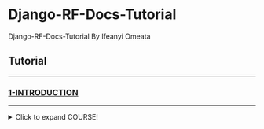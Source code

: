 # Django-RF-Docs-Tutorial

Django-RF-Docs-Tutorial By Ifeanyi Omeata

## Tutorial

---

### [1-INTRODUCTION](#)

---
<details>
  <summary>Click to expand COURSE!</summary>

<details>
  <summary>### 1. Django RF Docs</summary>


</details>
### 1. Django RF Docs

### [https://www.django-rest-framework.org/](https://www.django-rest-framework.org/)

### 2. Create a virtual environment

```python
  python -m venv venv
  source venv/bin/activate

  python -m venv venv
  Set-ExecutionPolicy Unrestricted -Scope Process
  venv\Scripts\activate
```

### 3. Install Django and Django REST framework

```python
  pip install django django-rest-framework django-shortcuts
```
```python
  pip freeze
```
```python
  pip install -r requirements.txt
```
```python
  pip freeze > requirements.txt
```

### 4. Set up a new project with a single application
```python
  django-admin startproject tutorial .
```
```python
  django-admin startapp quickstart
```

### 5. Sync your database for the first time
```python
  python manage.py makemigrations
```
```python
  python manage.py migrate
```

### 6. Add Django Rest Framework to settings - [here](https://github.com/iomeata/Django-API-Tutorial-1/commit/388d9ef90e787e6836b472370251500993521611)

</details>